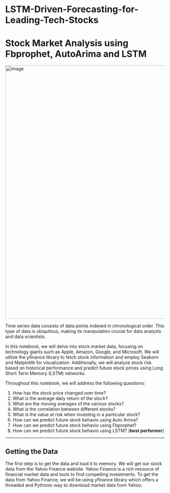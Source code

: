 # LSTM-Driven-Forecasting-for-Leading-Tech-Stocks

# Stock Market Analysis using Fbprophet, AutoArima and LSTM

<img src="https://github.com/user-attachments/assets/08b84f54-14e2-4d2b-b0c0-4e93fc5aacc9" alt="image" width="800"/>

Time series data consists of data points indexed in chronological order. This type of data is ubiquitous, making its manipulation crucial for data analysts and data scientists.

In this notebook, we will delve into stock market data, focusing on technology giants such as Apple, Amazon, Google, and Microsoft. We will utilize the yfinance library to fetch stock information and employ Seaborn and Matplotlib for visualization. Additionally, we will analyze stock risk based on historical performance and predict future stock prices using Long Short Term Memory (LSTM) networks.

Throughout this notebook, we will address the following questions:

1) How has the stock price changed over time?
2) What is the average daily return of the stock?
3) What are the moving averages of the various stocks?
4) What is the correlation between different stocks?
5) What is the value at risk when investing in a particular stock?
6) How can we predict future stock behavio using Auto Arima?
7) How can we predict future stock behavio using Fbprophet?
8) How can we predict future stock behavio using LSTM? (<b>best performer</b>)

***   

## Getting the Data
The first step is to get the data and load it to memory. We will get our stock data from the Yahoo Finance website. Yahoo Finance is a rich resource of financial market data and tools to find compelling investments. To get the data from Yahoo Finance, we will be using yfinance library which offers a threaded and Pythonic way to download market data from Yahoo.
